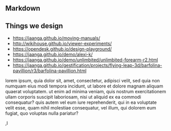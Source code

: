 ## Markdown

## Things we design

* https://jaanga.github.io/moving-manuals/
* http://wikihouse.github.io/viewer-experiments/
* https://opendesk.github.io/design-playground/
* https://jaanga.github.io/demo/alexi-k/
* https://jaanga.github.io/demo/unlimbited/unlimbited-forearm-r2.html
* https://jaanga.github.io/gestification/projects/flying-leap-3d/barfolina-pavillion/r3/barfolina-pavillion.html


lorem ipsum, quia dolor sit, amet, consectetur, adipisci velit, sed quia non numquam eius modi tempora incidunt, ut labore et dolore magnam aliquam quaerat voluptatem. ut enim ad minima veniam, quis nostrum exercitationem ullam corporis suscipit laboriosam, nisi ut aliquid ex ea commodi consequatur? quis autem vel eum iure reprehenderit, qui in ea voluptate velit esse, quam nihil molestiae consequatur, vel illum, qui dolorem eum fugiat, quo voluptas nulla pariatur?


,l

